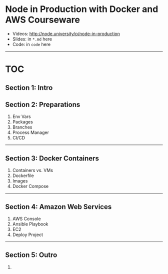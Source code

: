 # Node in Production with Docker and AWS Courseware

* Videos: <http://node.university/p/node-in-production>
* Slides: in `*.md` here
* Code: in `code` here

---

# TOC

## Section 1: Intro

## Section 2: Preparations

1. Env Vars
1. Packages
1. Branches
1. Process Manager
1. CI/CD

---

## Section 3: Docker Containers

1. Containers vs. VMs
1. Dockerfile
1. Images
1. Docker Compose

---

## Section 4: Amazon Web Services

1. AWS Console
1. Ansible Playbook
1. EC2
1. Deploy Project

---

## Section 5: Outro

1.